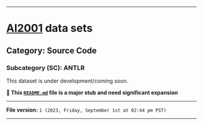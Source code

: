 
***

# [AI2001](https://github.com/seanpm2001/AI2001/) data sets

## Category: Source Code

### Subcategory (SC): ANTLR

This dataset is under development/coming soon.

**🌱️ This [`README.md`](/README.md) file is a major stub and need significant expansion**

***

**File version:** `1 (2023, Friday, September 1st at 02:44 pm PST)`

***
